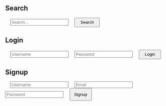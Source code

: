 

## Search

<form action="/search" method="get">
    <input type="text" name="query" placeholder="Search...">
    <button type="submit" style="width: 80px; height: 30px;">Search</button>
</form>

## Login

<form action="/login" method="post">
    <input type="text" name="username" placeholder="Username">
    <input type="password" name="password" placeholder="Password">
    <button type="submit" style="width: 70px; height: 30px;">Login</button>
</form>


## Signup

<form action="/signup" method="post">
    <input type="text" name="username" placeholder="Username">
    <input type="email" name="email" placeholder="Email">
    <input type="password" name="password" placeholder="Password">
    <button type="submit" style="width: 70px; height: 40px;">Signup</button>
</form>
